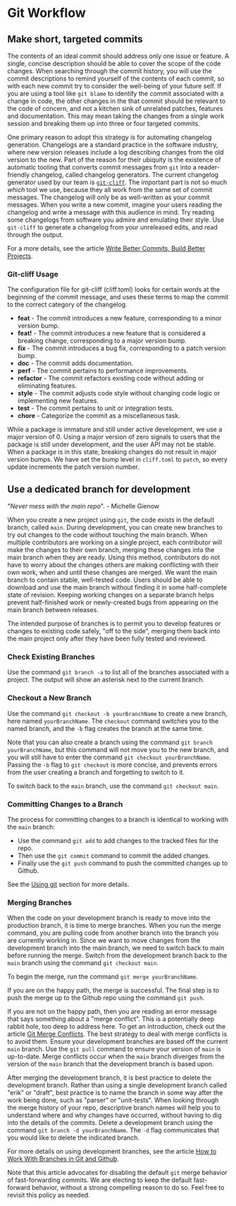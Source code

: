 # Git Workflow

## Make short, targeted commits

The contents of an ideal commit should address only one issue or feature. A single, concise description should be able to cover the scope of the code changes. When searching through the commit history, you will use the commit descriptions to remind yourself of the contents of each commit, so with each new commit try to consider the well-being of your future self. If you are using a tool like `git blame` to identify the commit associated with a change in code, the other changes in the that commit should be relevant to the code of concern, and not a kitchen sink of unrelated patches, features and documentation. This may mean taking the changes from a single work session and breaking them up into three or four targeted commits.

One primary reason to adopt this strategy is for automating changelog generation. Changelogs are a standard practice in the software industry, where new version releases include a log describing changes from the old version to the new. Part of the reason for their ubiquity is the existence of automatic tooling that converts commit messages from `git` into a reader-friendly changelog, called changelog generators. The current changelog generator used by our team is [`git-cliff`](https://git-cliff.org/). The important part is not so much _which_ tool we use, because they all work from the same set of commit messages. The changelog will only be as well-written as your commit messages. When you write a new commit, imagine your users reading the changelog and write a message with this audience in mind. Try reading some changelogs from software you admire and emulating their style. Use `git-cliff` to generate a changelog from your unreleased edits, and read through the output.

For a more details, see the article [Write Better Commits, Build Better Projects](https://github.blog/developer-skills/github/write-better-commits-build-better-projects/).

### Git-cliff Usage

The configuration file for git-cliff (cliff.toml) looks for certain words at the beginning of the commit message, and uses these terms to map the commit to the correct category of the changelog.

- **feat** - The commit introduces a new feature, corresponding to a minor version bump.
- **feat!** - The commit introduces a new feature that is considered a breaking change, corresponding to a major version bump.
- **fix** - The commit introduces a bug fix, corresponding to a patch version bump.
- **doc** - The commit adds documentation.
- **perf** - The commit pertains to performance improvements.
- **refactor** - The commit refactors existing code without adding or eliminating features.
- **style** - The commit adjusts code style without changing code logic or implementing new features.
- **test** - The commit pertains to unit or integration tests.
- **chore** - Categorize the commit as a miscellaneous task.

While a package is immature and still under active development, we use a major version of 0. Using a major version of zero signals to users that the package is still under development, and the user API may not be stable. When a package is in this state, breaking changes do not result in major version bumps. We have set the bump level in `cliff.toml` to `patch`, so every update increments the patch version number.

## Use a dedicated branch for development

"_Never mess with the main repo_". - Michelle Gienow

When you create a new project using `git`, the code exists in the default branch, called `main`. During development, you can create new branches to try out changes to the code without touching the main branch. When multiple contributors are working on a single project, each contributor will make the changes to their own branch, merging these changes into the main branch when they are ready. Using this method, contributors do not have to worry about the changes others are making conflicting with their own work, when and until these changes are merged. We want the main branch to contain stable, well-tested code. Users should be able to download and use the main branch without finding it in some half-complete state of revision. Keeping working changes on a separate branch helps prevent half-finished work or newly-created bugs from appearing on the main branch between releases.

The intended purpose of branches is to permit you to develop features or changes to existing code safely, "off to the side", merging them back into the main project only after they have been fully tested and reviewed.

### Check Existing Branches

Use the command `git branch -a` to list all of the branches associated with a project. The output will show an asterisk next to the current branch.

### Checkout a New Branch

Use the command `git checkout -b yourBranchName` to create a new branch, here named `yourBranchName`. The `checkout` command switches you to the named branch, and the `-b` flag creates the branch at the same time.

Note that you can also create a branch using the command `git branch yourBranchName`, but this command will not move you to the new branch, and you will still have to enter the command `git checkout yourBranchName`. Passing the `-b` flag to `git checkout` is more concise, and prevents errors from the user creating a branch and forgetting to switch to it.

To switch back to the `main` branch, use the command `git checkout main`.

### Committing Changes to a Branch

The process for committing changes to a branch is identical to working with the `main` branch:

- Use the command `git add` to add changes to the tracked files for the repo.
- Then use the `git commit` command to commit the added changes.
- Finally use the `git push` command to push the committed changes up to Github.

See the [Using git](./using_git.md) section for more details.

### Merging Branches

When the code on your development branch is ready to move into the production branch, it is time to merge branches. When you run the merge command, you are pulling code from another branch into the branch you are currently working in. Since we want to move changes from the development branch into the main branch, we need to switch back to main before running the merge. Switch from the development branch back to the `main` branch using the command `git checkout main`.

To begin the merge, run the command `git merge yourBranchName`.

If you are on the happy path, the merge is successful. The final step is to push the merge up to the Github repo using the command `git push`.

If you are not on the happy path, then you are reading an error message that says something about a "merge conflict". This is a potentially deep rabbit hole, too deep to address here.
To get an introduction, check out the article [Git Merge Conflicts](https://www.atlassian.com/git/tutorials/using-branches/merge-conflicts).
The best strategy to deal with merge conflicts is to avoid them.
Ensure your development branches are based off the current `main` branch.
Use the `git pull` command to ensure your version of `main` is up-to-date.
Merge conflicts occur when the `main` branch diverges from the version of the `main` branch that the development branch is based upon.

After merging the development branch, it is best practice to delete the development branch.
Rather than using a single development branch called "erik" or "draft", best practice is to name the branch in some way after the work being done, such as "parser" or "unit-tests".
When looking through the merge history of your repo, descriptive branch names will help you to understand where and why changes have occurred, without having to dig into the details of the commits.
Delete a development branch using the command `git branch -d yourBranchName`.
The `-d` flag communicates that you would like to delete the indicated branch.

For more details on using development branches, see the article [How to Work With Branches in Git and Github](https://thenewstack.io/dont-mess-with-the-master-working-with-branches-in-git-and-github/).

Note that this article advocates for disabling the default `git` merge behavior of fast-forwarding commits. We are electing to keep the default fast-forward behavior, without a strong compelling reason to do so. Feel free to revisit this policy as needed.
